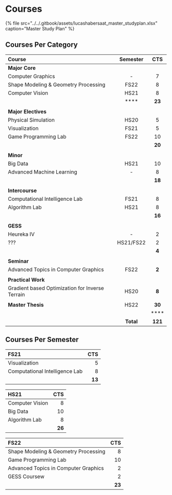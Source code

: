 # Courses

{% file src="../../.gitbook/assets/lucashabersaat\_master\_studyplan.xlsx" caption="Master Study Plan" %}

## Courses Per Category

| Course | Semester | CTS |
| :--- | :---: | :---: |
| **Major Core** |   |   |
| Computer Graphics | - | 7 |
| Shape Modeling & Geometry Processing | FS22 | 8 |
| Computer Vision | HS21 | 8 |
|   |  **** | **23** |
|   |   |   |
| **Major Electives** |   |   |
| Physical Simulation | HS20 | 5 |
| Visualization | FS21 | 5 |
| Game Programming Lab | FS22 | 10 |
|   |   | **20** |
|   |   |   |
| **Minor** |   |   |
| Big Data | HS21 | 10 |
| Advanced Machine Learning | - | 8 |
|   |   | **18** |
|   |   |   |
| **Intercourse** |   |   |
| Computational Intelligence Lab | FS21 | 8 |
| Algorithm Lab | HS21 | 8 |
|   |   | **16** |
|   |   |   |
| **GESS** |   |   |
| Heureka IV | - | 2 |
| ??? | HS21/FS22 | 2 |
|   |   | **4** |
|   |   |   |
| **Seminar** |   |   |
| Advanced Topics in Computer Graphics | FS22 | **2** |
|   |   |   |
| **Practical Work** |   |   |
| Gradient based Optimization for Inverse Terrain | HS20 | **8** |
|   |   |   |
| **Master Thesis** | HS22 | **30** |
|   |   |  **** |
|   | **Total** | **121** |

## Courses Per Semester

| FS21 | CTS |
| :--- | ---: |
| Visualization | 5 |
| Computational Intelligence Lab | 8 |
|   | **13** |

| HS21 | CTS |
| :--- | ---: |
| Computer Vision | 8 |
| Big Data | 10 |
| Algorithm Lab | 8 |
|   | **26** |

| FS22 | CTS |
| :--- | ---: |
| Shape Modeling & Geometry Processing | 8 |
| Game Programming Lab | 10 |
| Advanced Topics in Computer Graphics | 2 |
| GESS Coursew | 2 |
|   | **23** |

